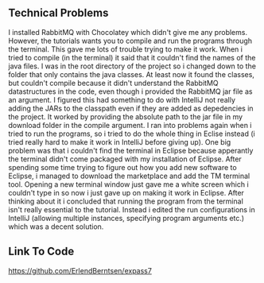 ## Technical Problems
I installed RabbitMQ with Chocolatey which didn't give me any problems. However, the tutorials wants you to compile and run the programs through the terminal. This gave me lots of trouble trying to make it work. When i tried to compile (in the terminal) it said that it couldn't find the names of the java files. I was in the root directory of the project so i changed down to the folder that only contains the java classes. At least now it found the classes, but couldn't compile because it didn't understand the RabbitMQ datastructures in the code, even though i provided the RabbitMQ jar file as an argument. I figured this had something to do with IntelliJ not really adding the JARs to the classpath even if they are added as depedencies in the project. It worked by providing the absolute path to the jar file in my download folder in the compile argument. I ran into problems again when i tried to run the programs, so i tried to do the whole thing in Eclise instead (i tried really hard to make it work in IntelliJ before giving up). One big problem was that i couldn't find the terminal in Eclipse because apperantly the terminal didn't come packaged with my installation of Eclipse. After spending some time trying to figure out how you add new software to Eclipse, i managed to download the marketplace and add the TM terminal tool. Opening a new terminal window just gave me a white screen which i couldn't type in so now i just gave up on making it work in Eclipse. After thinking about it i concluded that running the program from the terminal isn't really essential to the tutorial. Instead i edited the run configurations in IntelliJ (allowing multiple instances, specifying program arguments etc.) which was a decent solution. 

## Link To Code
https://github.com/ErlendBerntsen/expass7
